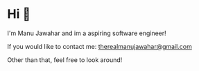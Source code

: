 # Hi 👋

I'm Manu Jawahar and im a aspiring software engineer!

If you would like to contact me: therealmanujawahar@gmail.com

Other than that, feel free to look around! 
